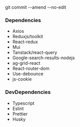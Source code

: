 

git commit --amend --no-edit

### Dependencies
* Axios
* Reduxjs/toolkit
* React-redux
* Mui
* Tanstack/react-query
* Google-search-results-nodejs
* ag-grid-react
* React-router-dom
* Use-debounce
* js-cookie

### DevDependencies
* Typescript
* Eslint
* Prettier
* Husky
